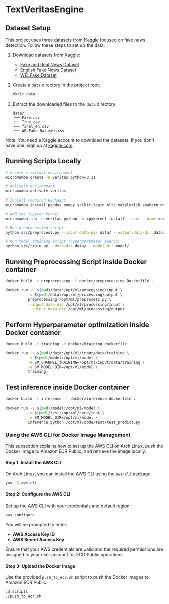 # TextVeritasEngine

## Dataset Setup

This project uses three datasets from Kaggle focused on fake news detection. Follow these steps to set up the data:

1. Download datasets from Kaggle:

   - [Fake and Real News Dataset](https://www.kaggle.com/datasets/clmentbisaillon/fake-and-real-news-dataset/data)
   - [English Fake News Dataset](https://www.kaggle.com/datasets/evilspirit05/english-fake-news-dataset/data)
   - [WELFake Dataset](https://www.kaggle.com/datasets/saurabhshahane/fake-news-classification)

2. Create a `data` directory in the project root:

   ```bash
   mkdir data
   ```

3. Extract the downloaded files to the `data` directory:
   ```
   data/
   ├── Fake.csv
   ├── True.csv
   ├── final_en.csv
   └── WELFake_Dataset.csv
   ```

Note: You need a Kaggle account to download the datasets. If you don't have one, sign up at [kaggle.com](https://www.kaggle.com).

## Running Scripts Locally

```bash
# Create a virtual environment
micromamba create -n veritas python=3.11

# Activate environment
micromamba activate veritas

# Install required packages
micromamba install pandas numpy scikit-learn nltk matplotlib seaborn wordcloud textblob jupyter

# Add the jupyter kernel
micromamba run -n veritas python -m ipykernel install --user --name veritas --display-name "Python 3.11"

# Run preprocessing script
python src/preprocess.py --input-data-dir data/ --output-data-dir data/

# Run model training script (hyperparameter search)
python src/train.py --data-dir data/ --model-dir model/


```

## Running Preprocessing Script inside Docker container

```bash
docker build -t preprocessing -f docker/preprocessing.Dockerfile .

docker run -v $(pwd)/data:/opt/ml/processing/input \
          -v $(pwd)/data:/opt/ml/processing/output \
          preprocessing /opt/ml/preprocess.py \
          --input-data-dir /opt/ml/processing/input \
          --output-data-dir /opt/ml/processing/output
```

## Perform Hyperparameter optimization inside Docker container

```bash
docker build -t training -f docker/training.dockerfile .

docker run -v $(pwd)/data:/opt/ml/input/data/training \
          -v $(pwd)/model:/opt/ml/model \
          -e SM_CHANNEL_TRAINING=/opt/ml/input/data/training \
          -e SM_MODEL_DIR=/opt/ml/model \
          training
```

## Test inference inside Docker container

```bash
docker build -t inference -f docker/inference.dockerfile .

docker run -v $(pwd)/model:/opt/ml/model \
          -v $(pwd)/test:/opt/ml/code/test \
          -e SM_MODEL_DIR=/opt/ml/model \
          inference python /opt/ml/code/test/test_predict.py
```

### **Using the AWS CLI for Docker Image Management**

This subsection explains how to set up the AWS CLI on Arch Linux, push the Docker image to Amazon ECR Public, and retrieve the image locally.

#### **Step 1: Install the AWS CLI**

On Arch Linux, you can install the AWS CLI using the `aws-cli` package:

```bash
yay -S aws-cli
```

#### **Step 2: Configure the AWS CLI**

Set up the AWS CLI with your credentials and default region:

```bash
aws configure
```

You will be prompted to enter:

- **AWS Access Key ID**
- **AWS Secret Access Key**

Ensure that your AWS credentials are valid and the required permissions are assigned to your user account for ECR Public operations.

#### **Step 3: Upload the Docker Image**

Use the provided `push_to_ecr.sh` script to push the Docker images to Amazon ECR Public:

```bash
cd scripts
./push_to_ecr.sh
```
